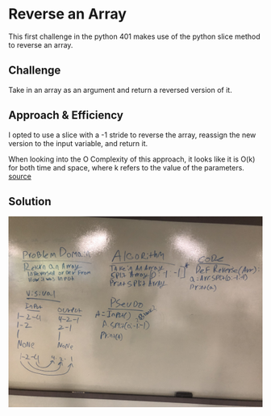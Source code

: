 # Reverse an Array

This first challenge in the python 401 makes use of the python slice method to reverse an array.

## Challenge

Take in an array as an argument and return a reversed version of it.

## Approach & Efficiency

I opted to use a slice with a -1 stride to reverse the array, reassign the new version to the input variable, and return it.

When looking into the O Complexity of this approach, it looks like it is O(k) for both time and space, where k refers to the value of the parameters. [source](https://wiki.python.org/moin/TimeComplexity)

## Solution

![reverse_array_whiteboard](../../assets/reverseArray.jpeg)
